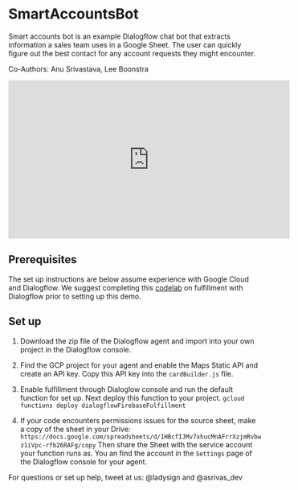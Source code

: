 # SmartAccountsBot
Smart accounts bot is an example Dialogflow chat bot that extracts information
a sales team uses in a Google Sheet. The user can quickly figure out the best
contact for any account requests they might encounter.

Co-Authors: Anu Srivastava, Lee Boonstra

<iframe width="560" height="315" src="https://www.youtube.com/embed/n99sQBtYulQ" frameborder="0" allow="accelerometer; autoplay; encrypted-media; gyroscope; picture-in-picture" allowfullscreen></iframe>

## Prerequisites 

The set up instructions are below assume experience with Google Cloud and Dialogflow.
We suggest completing this [codelab][codelab] on fulfillment with Dialogflow prior to
setting up this demo.

[codelab]: https://codelabs.developers.google.com/codelabs/dialogflow-assistant-tvguide/index.html?index=..%2F..index#3

## Set up

1. Download the zip file of the Dialogflow agent and import into your own project
in the Dialogflow console.

1. Find the GCP project for your agent and enable the Maps Static API and create
an API key. Copy this API key into the `cardBuilder.js` file. 

1. Enable fulfillment through Dialoglow console and run the default function for set up.
Next deploy this function to your project. 
`gcloud functions deploy dialogflowFirebaseFulfillment`

1. If your code encounters permissions issues for the source sheet, make a copy of
the sheet in your Drive:
`https://docs.google.com/spreadsheets/d/1HBcfIJMv7xhucMnAFrrXzjmRvbwz1iVpc-rfb26RAFg/copy`
Then share the Sheet with the service account your function runs as. You an find the
account in the `Settings` page of the Dialogflow console for your agent.

For questions or set up help, tweet at us: @ladysign and @asrivas_dev
